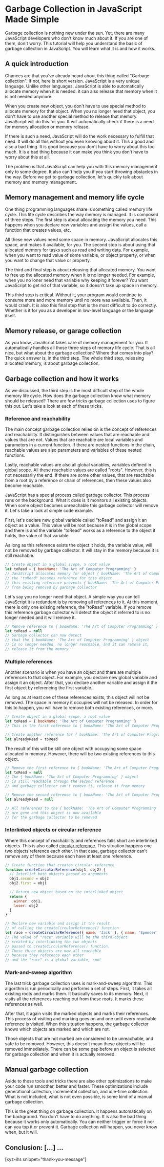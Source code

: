# Garbage Collection in JavaScript Made Simple

Garbage collection is nothing new under the sun. Yet, there are many JavaScript developers who don't know much about it. If you are one of them, don't worry. This tutorial will help you understand the basic of garbage collection in JavaScript. You will learn what it is and how it works.<!--more-->
<!--
Table of Contents:
-->

## A quick introduction

Chances are that you've already heard about this thing called "Garbage collection". If not, here is short version. JavaScript is a very unique language. Unlike other languages, JavaScript is able to automatically allocate memory when it is needed. it can also release that memory when it is not needed anymore.

When you create new object, you don't have to use special method to allocate memory for that object. When you no longer need that object, you don't have to use another special method to release that memory. JavaScript will do this for you. It will automatically check if there is a need for memory allocation or memory release.

If there is such a need, JavaScript will do the work necessary to fulfill that need. It will do all this without you even knowing about it. This a good and also a bad thing. It is good because you don't have to worry about this too much. It is a bad thing because it can make you think you don't have to worry about this at all.

The problem is that JavaScript can help you with this memory management only to some degree. It also can't help you if you start throwing obstacles in the way. Before we get to garbage collection, let's quickly talk about memory and memory management.

## Memory management and memory life cycle

One thing programming languages share is something called memory life cycle. This life cycle describes the way memory is managed. It is composed of three steps. The first step is about allocating the memory you need. This happens when you declare new variables and assign the values, call a function that creates values, etc.

All these new values need some space in memory. JavaScript allocates this space, and makes it available, for you. The second step is about using that allocated memory for tasks such as read and writing data. For example, when you want to read value of some variable, or object property, or when you want to change that value or property.

The third and final step is about releasing that allocated memory. You want to free up the allocated memory when it is no longer needed. For example, when you no loner need that variable why keeping it forever? You want JavaScript to get rid of that variable, so it doesn't take up space in memory.

This third step is critical. Without it, your program would continue to consume more and more memory until no more was available. Then, it would crash. It is also this final step that is the most difficult to do correctly. Whether is it for you as a developer in low-level language or the language itself.

## Memory release, or garage collection

As you know, JavaScript takes care of memory management for you. It automatically handles all those three steps of memory life cycle. That is all nice, but what about the garbage collection? Where that comes into play? The quick answer is, in the third step. The whole third step, releasing allocated memory, is about garbage collection.

## Garbage collection and how it works

As we discussed, the third step is the most difficult step of the whole memory life cycle. How does the garbage collection know what memory should be released? There are few tricks garbage collection uses to figure this out. Let's take a look at each of these tricks.

### Reference and reachability

The main concept garbage collection relies on is the concept of references and reachability. It distinguishes between values that are reachable and values that are not. Values that are reachable are local variables and parameters in a current function. If there are nested functions in the chain, reachable values are also parameters and variables of these nested functions.

Lastly, reachable values are also all global variables, variables defined in [global scope]. All these reachable values are called "roots". However, this is not necessarily the end. If there are some other values, that are reachable from a root by a reference or chain of references, then these values also become reachable.

JavaScript has a special process called garbage collector. This process runs on the background. What it does is it monitors all existing objects. When some object becomes unreachable this garbage collector will remove it. Let's take a look at simple code example.

First, let's declare new global variable called "toRead" and assign it an object as a value. This value will be root because it is in the global scope and there is and the variable "toRead" works as a reference to the object it holds, the value of that variable.

As long as this reference exists the object it holds, the variable value, will not be removed by garbage collector. It will stay in the memory because it is still reachable.

```JavaScript
// Create object in a global scope, a root value
let toRead = { bookName: 'The Art of Computer Programming' }
// JavaScript allocates memory for object { bookName: 'The Art of Computer Programming' },
// the "toRead" becomes reference for this object
// this existing reference prevents { bookName: 'The Art of Computer Programming' } object
// from being removed by garbage collector
```

Let's say you no longer need that object. A simple way you can tell JavaScript it is redundant is by removing all references to it. At this moment, there is only one existing reference, the "toRead" variable. If you remove this reference garbage collector will detect the object it referred to is no longer needed and it will remove it.

```JavaScript
// Remove reference to { bookName: 'The Art of Computer Programming' } object
let toRead = null
// Garbage collector can now detect
// that the { bookName: 'The Art of Computer Programming' } object
// is no longer needed, no longer reachable, and it can remove it,
// release it from the memory
```

### Multiple references

Another scenario is when you have an object and there are multiple references to that object. For example, you declare new global variable and assign it an object. After that, you declare another variable and assign it the first object by referencing the first variable.

As long as at least one of these references exists, this object will not be removed. The space in memory it occupies will not be released. In order for this to happen, you will have to remove both existing references, or more.

```JavaScript
// Create object in a global scope, a root value
let toRead = { bookName: 'The Art of Computer Programming' }
// This is the first reference to { bookName: 'The Art of Computer Programming' } object

// Create another reference for { bookName: 'The Art of Computer Programming' } object
let alreadyRead = toRead
```

The result of this will be still one object with occupying some space allocated in memory. However, there will be two existing references to this object.

```JavaScript
// Remove the first reference to { bookName: 'The Art of Computer Programming' } object
let toRead = null
// The { bookName: 'The Art of Computer Programming' } object
// is still reachable through the second reference
// and garbage collector can't remove it, release it from memory

// Remove the second reference to { bookName: 'The Art of Computer Programming' } object
let alreadyRead = null

// All references to the { bookName: 'The Art of Computer Programming' } object
// are gone and this object is now available
// for the garbage collector to be removed
```

### Interlinked objects or circular reference

Where this concept of reachability and references falls short are interlinked objects. This is also called [circular reference]. This situation happens one two objects reference each other. In that case, garbage collector can't remove any of them because each have at least one reference.

```JavaScript
// Create function that creates circular reference
function createCircularReference(obj1, obj2) {
  // Interlink both objects passed as arguments
  obj1.second = obj2
  obj2.first = obj1

  // Return new object based on the interlinked object
  return {
    winner: obj1,
    loser: obj2
  }
}

// Declare new variable and assign it the result
// of calling the createCircularReference() function
let race = createCircularReference({ name: 'Jack' }, { name: 'Spencer' })
// The value of "race" variable will be the third object
// created by interlinking the two objects
// passed to createCircularReference() function.
// These three objects are now all reachable
// because they reference each other
// and the "race" is a global variable, root
```

### Mark-and-sweep algorithm

The last trick garbage collection uses is mark-and-sweep algorithm. This algorithm is run periodically and performs a set of steps. First, it takes all existing roots and marks them. It basically saves to its memory. Next, it visits all the references reaching out from these roots. It marks these references as well.

After that, it again visits the marked objects and marks their references. This process of visiting and marking goes on and one until every reachable reference is visited. When this situation happens, the garbage collector knows which objects are marked and which are not.

Those objects that are not marked are considered to be unreachable, and safe to be removed. However, this doesn't mean these objects will be removed immediately. There can be some gap before an object is selected for garbage collection and when it is actually removed.

## Manual garbage collection

Aside to these tools and tricks there are also other optimizations to make your code run smoother, better and faster. These optimizations include generational collection, incremental collection, and idle-time collection. What is not included, what is not even possible, is some kind of a manual garbage collection.

This is the great thing on garbage collection. It happens automatically on the background. You don't have to do anything. It is also the bad thing because it works only automatically. You can neither trigger or force it nor can you top it or prevent it. Garbage collection will happen, you never know when, but it will.

## Conclusion: [...] ...

[xyz-ihs snippet="thank-you-message"]

<!-- ### Links -->
[global scope]:https://blog.alexdevero.com/javascript-scope-explained/#global-scope
[circular reference]: https://developer.mozilla.org/en-US/docs/Web/JavaScript/Memory_Management

<!--
### Meta:
-
-->

<!--
### Keywords:
-
-->

<!--
### Resources:
- https://javascript.info/garbage-collection
-->
